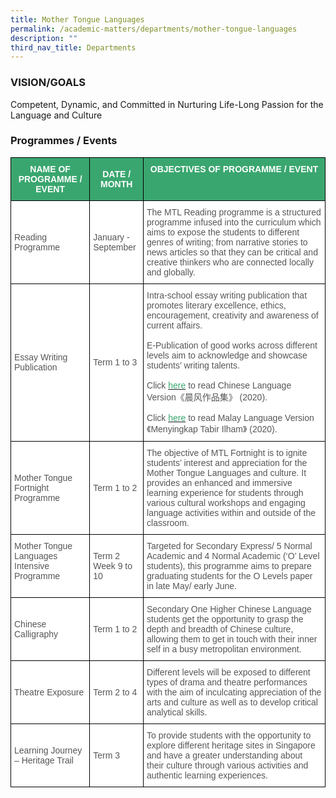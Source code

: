 ```yaml
---
title: Mother Tongue Languages
permalink: /academic-matters/departments/mother-tongue-languages
description: ""
third_nav_title: Departments
---
```

### VISION/GOALS

Competent, Dynamic, and Committed in Nurturing Life-Long Passion for the Language and Culture


### Programmes / Events
<style type="text/css">
.tg  {border-collapse:collapse;border-spacing:0;}
.tg td{border-color:black;border-style:solid;border-width:1px;font-family:Arial, sans-serif;font-size:14px;
  overflow:hidden;padding:10px 5px;word-break:normal;}
.tg th{border-color:black;border-style:solid;border-width:1px;font-family:Arial, sans-serif;font-size:14px;
  font-weight:normal;overflow:hidden;padding:10px 5px;word-break:normal;}
.tg .tg-k0s0{background-color:#3AA66F;color:#FFF;font-weight:bold;text-align:center;vertical-align:middle}
.tg .tg-0y1c{background-color:#3AA66F;color:#FFF;font-weight:bold;text-align:center;vertical-align:top}
.tg .tg-mwz3{background-color:#FFF;color:#565656;text-align:left;vertical-align:middle}
.tg .tg-njgx{background-color:#FFF;color:#565656;text-align:left;vertical-align:top}
</style>
<table class="tg">
<thead>
  <tr>
    <th class="tg-k0s0"><span style="color:#FFF;background-color:#3AA66F">NAME OF PROGRAMME / EVENT</span></th>
    <th class="tg-k0s0"><span style="color:#FFF;background-color:#3AA66F">DATE / MONTH</span></th>
    <th class="tg-0y1c">OBJECTIVES OF PROGRAMME / EVENT</th>
  </tr>
</thead>
<tbody>
  <tr>
    <td class="tg-mwz3"><span style="color:#565656">Reading Programme</span></td>
    <td class="tg-mwz3"><span style="color:#565656"> January - September</span></td>
    <td class="tg-mwz3"><span style="color:#565656">The MTL Reading programme is a structured programme infused into the curriculum which aims to expose the students to different genres of writing; from narrative stories to news articles so that they can be critical and creative thinkers who are connected locally and globally.</span></td>
  </tr>
  <tr>
    <td class="tg-mwz3"><span style="color:#565656">Essay Writing Publication</span></td>
    <td class="tg-mwz3"><span style="color:#565656"> Term 1 to 3 </span></td>
    <td class="tg-njgx"><span style="background-color:initial">Intra-school essay writing publication that promotes literary excellence, ethics, encouragement, creativity and awareness of current affairs.</span><br><br><span style="background-color:initial">E-Publication of good works across different levels aim to acknowledge and showcase students’ writing talents.</span><br><br>Click <a href="https://read.bookcreator.com/hZRhBliVO3M75UYpHyzXzEhqzks2/dJQOksxdRKGiYpy3U0ifSA"><span style="text-decoration:none;color:#3AA66F">here</span></a> to read Chinese Language Version《晨风作品集》 (2020).   <br><br> Click <a href="https://read.bookcreator.com/hZRhBliVO3M75UYpHyzXzEhqzks2/nf2A273BS0Wsq-QP19IjDg"><span style="text-decoration:none;color:#3AA66F">here</span></a> to read Malay Language Version《Menyingkap Tabir Ilham》 (2020).</td>
  </tr>
  <tr>
    <td class="tg-mwz3"><span style="color:#565656">Mother Tongue Fortnight Programme</span></td>
    <td class="tg-mwz3"><span style="color:#565656"> Term 1 to 2</span></td>
    <td class="tg-mwz3"><span style="color:#565656">The objective of MTL Fortnight is to ignite students’ interest and appreciation for the Mother Tongue Languages and culture. It provides an enhanced and immersive learning experience for students through various cultural workshops and engaging language activities within and outside of the classroom.</span></td>
  </tr>
  <tr>
    <td class="tg-njgx"><span style="color:#565656">Mother Tongue Languages Intensive Programme</span></td>
    <td class="tg-mwz3"><span style="color:#565656">Term 2</span><br><span style="color:#565656">Week 9 to 10</span></td>
    <td class="tg-mwz3"><span style="color:#565656">Targeted for Secondary Express/ 5 Normal Academic and 4 Normal Academic (‘O’ Level students), this programme aims to prepare graduating students for the O Levels paper in late May/ early June.</span></td>
  </tr>
  <tr>
    <td class="tg-mwz3"><span style="color:#565656">Chinese Calligraphy</span></td>
    <td class="tg-mwz3"><span style="color:#565656">Term 1 to 2</span></td>
    <td class="tg-mwz3"><span style="color:#565656">Secondary One Higher Chinese Language students get the opportunity to grasp the depth and breadth of Chinese culture, allowing them to get in touch with their inner self in a busy metropolitan environment.</span></td>
  </tr>
  <tr>
    <td class="tg-mwz3"><span style="color:#565656">Theatre Exposure</span></td>
    <td class="tg-mwz3"><span style="color:#565656">Term 2 to 4</span></td>
    <td class="tg-mwz3"><span style="color:#565656">Different levels will be exposed to different types of drama and theatre performances with the aim of inculcating appreciation of the arts and culture as well as to develop critical analytical skills.</span></td>
  </tr>
  <tr>
    <td class="tg-mwz3"><span style="color:#565656">Learning Journey – Heritage Trail</span></td>
    <td class="tg-mwz3"><span style="color:#565656">Term 3</span></td>
    <td class="tg-mwz3"><span style="color:#565656">To provide students with the opportunity to explore different heritage sites in Singapore and have a greater understanding about their culture through various activities and authentic learning experiences.</span></td>
  </tr>
</tbody>
</table>